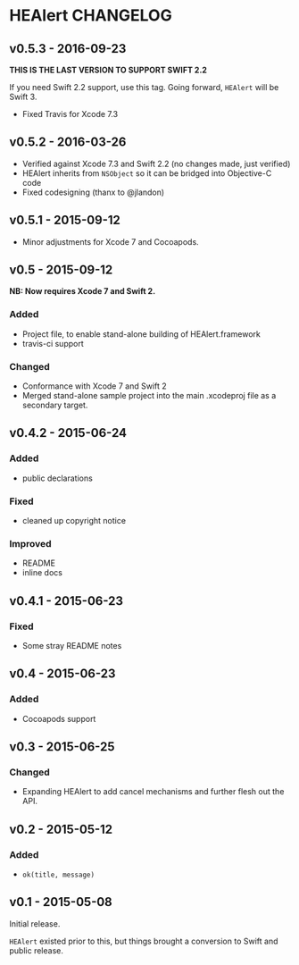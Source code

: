 # HEAlert CHANGELOG

## v0.5.3 - 2016-09-23

**THIS IS THE LAST VERSION TO SUPPORT SWIFT 2.2**

If you need Swift 2.2 support, use this tag. Going forward, `HEAlert` will be Swift 3.

* Fixed Travis for Xcode 7.3


## v0.5.2 - 2016-03-26

* Verified against Xcode 7.3 and Swift 2.2 (no changes made, just verified)
* HEAlert inherits from `NSObject` so it can be bridged into Objective-C code
* Fixed codesigning (thanx to @jlandon)

## v0.5.1 - 2015-09-12

* Minor adjustments for Xcode 7 and Cocoapods.


## v0.5 - 2015-09-12

**NB: Now requires Xcode 7 and Swift 2.**

### Added

* Project file, to enable stand-alone building of HEAlert.framework
* travis-ci support

### Changed

* Conformance with Xcode 7 and Swift 2
* Merged stand-alone sample project into the main .xcodeproj file as a secondary target.


## v0.4.2 - 2015-06-24

### Added

* public declarations

### Fixed

* cleaned up copyright notice

### Improved

* README
* inline docs


## v0.4.1 - 2015-06-23

### Fixed

* Some stray README notes


## v0.4 - 2015-06-23

### Added

* Cocoapods support


## v0.3 - 2015-06-25

### Changed

* Expanding HEAlert to add cancel mechanisms and further flesh out the API.


## v0.2 - 2015-05-12

### Added

* `ok(title, message)`


## v0.1 - 2015-05-08

Initial release.

`HEAlert` existed prior to this, but things brought a conversion to Swift and public release.
